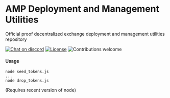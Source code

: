 # AMP Deployment and Management Utilities

Official proof decentralized exchange deployment and management utilities repository

[![Chat on discord](https://img.shields.io/discord/308323056592486420.svg?logo=discord)](https://discord.gg/gvxeqMf)
[![License](https://img.shields.io/badge/license-MIT-blue.svg)](https://opensource.org/licenses/MIT)
![Contributions welcome](https://img.shields.io/badge/contributions-welcome-orange.svg)

#### Usage

```
node seed_tokens.js
...
node drop_tokens.js
```

(Requires recent version of node)